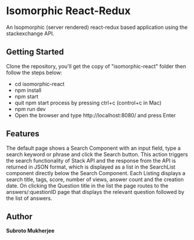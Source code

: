 # Isomorphic React-Redux

An Isopmorphic (server rendered) react-redux based application using the stackexchange API.


## Getting Started

Clone the repository, you'll get the copy of "isomorphic-react" folder then follow the steps below:

* cd isomorphic-react
* npm install
* npm start
* quit npm start process by pressing ctrl+c (control+c in Mac)
* npm run dev
* Open the browser and type http://localhost:8080/ and press Enter

## Features

The default page shows a Search Component with an input field, type a search keyword or phrase and click the Search button. This action triggers the search functionality of Stack API and the response from the API is returned in JSON format, which is displayed as a list in the SearchList component directly below the Search Component. Each Listing displays a search title, tags, score, number of views, answer count and the creation date. On clicking the Question title in the list the page routes to the answers/:questionID page that displays the relevant question followed by the list of answers.

## Author

**Subroto Mukherjee**
